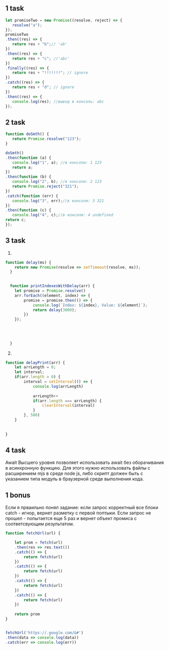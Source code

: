 
## 1 task
```js
let promiseTwo = new Promise((resolve, reject) => {
   resolve("a");
});
promiseTwo
.then((res) => {
   return res + "b";// 'ab'
})
.then((res) => {
   return res + "с"; //'abc'
})
.finally((res) => {
   return res + "!!!!!!!"; // ignore
})
.catch((res) => {
   return res + "d"; // ignore
})
.then((res) => {
   console.log(res); //вывод в консоль: abc
});
```

## 2 task
```js
function doSmth() {
   return Promise.resolve("123");
}

doSmth()
.then(function (a) {
   console.log("1", a); //в консоли: 1 123
   return a;
})
.then(function (b) {
   console.log("2", b); //в консоли: 2 123
   return Promise.reject("321");
})
.catch(function (err) {
   console.log("3", err);//в консоли: 3 321
})
.then(function (c) {
   console.log("4", c);//в консоли: 4 undefined
return c;
});
```
## 3 task
1.
```js
function delay(ms) {
    return new Promise(resolve => setTimeout(resolve, ms));
  }
  

  function printIndexesWithDelay(arr) {
    let promise = Promise.resolve()
    arr.forEach((element, index) => {
        promise = promise.then(() => {
            console.log(`Index: ${index}, Value: ${element}`);
            return delay(3000);
        })
    });
   
  
    
   
  }
```

2.
```js
function delayPrint(arr) {
    let arrLength = 0;
    let interval;
    if(arr.length > 0) {
        interval = setInterval(() => {
            console.log(arrLength)
            
            arrLength++
            if(arr.length === arrLength) {
                clearInterval(interval)
            }
        }, 500)
    }
   
    
}
```


## 4 task

Await Высшего уровня позволяет использовать await  без оборачивания в асинхронную функцию.
Для этого нужно использовать файлы с расширением mjs в среде node js,
либо скрипт должен быть с указанием типа модуль в браузерной среде выполнения кода.

## 1 bonus
Если я прваильно понял задание: если запрос корректный все блоки catch - игнор, вернет разметку с первой поптыки.
Если запрос не прошел - попытается еще 5 раз и вернет объект промиса с соответсвующим результатом.
```js
function fetchUrl(url) {

    let prom = fetch(url)
    .then(res => res.text())
    .catch(() => {
        return fetch(url)
    })
    .catch(() => {
        return fetch(url)
    })
    .catch(() => {
        return fetch(url)
    })
    .catch(() => {
        return fetch(url)
    })
    
    return prom
}


fetchUrl('https://.google.com/&#')
.then(data => console.log(data))
.catch(err => console.log(err))

```



